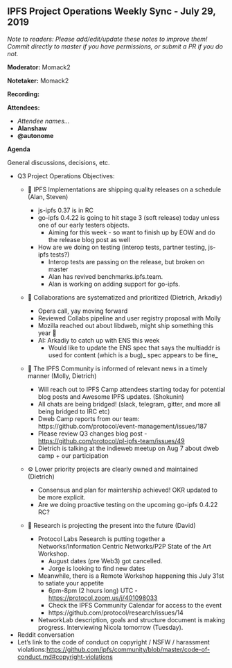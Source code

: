 ## IPFS Project Operations Weekly Sync - July 29, 2019

*Note to readers: Please add/edit/update these notes to improve them! Commit directly to master if you have permissions, or submit a PR if you do not.*

**Moderator:** Momack2

**Notetaker:** Momack2

**Recording:**

**Attendees:**

-   _Attendee names…_
-   __Alanshaw__
-   __@autonome__
  

**Agenda**

General discussions, decisions, etc.

-   Q3 Project Operations Objectives:
    -   🚀 IPFS Implementations are shipping quality releases on a schedule (Alan, Steven)
        -   js-ipfs 0.37 is in RC
        -   go-ipfs 0.4.22 is going to hit stage 3 (soft release) today unless one of our early testers objects.
            -   Aiming for this week - so want to finish up by EOW and do the release blog post as well
        -   How are we doing on testing (interop tests, partner testing, js-ipfs tests?)
            -   Interop tests are passing on the release, but broken on master
            -   Alan has revived benchmarks.ipfs.team.
            -   Alan is working on adding support for go-ipfs.
    -   🤝 Collaborations are systematized and prioritized (Dietrich, Arkadiy)
        -   Opera call, yay moving forward
        -   Reviewed Collabs pipeline and user registry proposal with Molly
        -   Mozilla reached out about libdweb, might ship something this year 🙏
        -   AI: Arkadiy to catch up with ENS this week
            -   Would like to update the ENS spec that says the multiaddr is used for content (which is a bug)_ spec appears to be fine_

    -   📣 The IPFS Community is informed of relevant news in a timely manner (Molly, Dietrich)
        -   Will reach out to IPFS Camp attendees starting today for potential blog posts and Awesome IPFS updates. (Shokunin)
        -   All chats are being bridged! (slack, telegram, gitter, and more all being bridged to IRC etc)
        -   Dweb Camp reports from our team: https&#x3A;//github.com/protocol/event-management/issues/187
        -   Please review Q3 changes blog post -<https://github.com/protocol/pl-ipfs-team/issues/49>
        -   Dietrich is talking at the indieweb meetup on Aug 7 about dweb camp + our participation
    -   ⚙️ Lower priority projects are clearly owned and maintained (Dietrich)
        -   Consensus and plan for maintership achieved! OKR updated to be more explicit.
        -   Are we doing proactive testing on the upcoming go-ipfs 0.4.22 RC?
    -   🥼 Research is projecting the present into the future (David)
        -   Protocol Labs Research is putting together a Networks/Information Centric Networks/P2P State of the Art Workshop.
            -   August dates (pre Web3) got cancelled.
            -   Jorge is looking to find new dates
        -   Meanwhile, there is a Remote Workshop happening this July 31st to satiate your appetite
            -   6pm-8pm (2 hours long) UTC -<https://protocol.zoom.us/j/401098033>
            -   Check the IPFS Community Calendar for access to the event
            -   https&#x3A;//github.com/protocol/research/issues/14
        -   NetworkLab description, goals and structure document is making progress. Interviewing Nicola tomorrow (Tuesday).
-   Reddit conversation
  - Let’s link to the code of conduct on copyright / NSFW / harassment violations:<https://github.com/ipfs/community/blob/master/code-of-conduct.md#copyright-violations>
